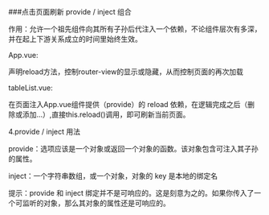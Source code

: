 ###点击页面刷新
provide / inject 组合

作用：允许一个祖先组件向其所有子孙后代注入一个依赖，不论组件层次有多深，并在起上下游关系成立的时间里始终生效。

 

App.vue:

声明reload方法，控制router-view的显示或隐藏，从而控制页面的再次加载


 

tableList.vue:

在页面注入App.vue组件提供（provide）的 reload 依赖，在逻辑完成之后（删除或添加...）,直接this.reload()调用，即可刷新当前页面。





 

4.provide / inject 用法

provide：选项应该是一个对象或返回一个对象的函数。该对象包含可注入其子孙的属性。

inject：一个字符串数组，或一个对象，对象的 key 是本地的绑定名

提示：provide 和 inject 绑定并不是可响应的。这是刻意为之的。如果你传入了一个可监听的对象，那么其对象的属性还是可响应的。